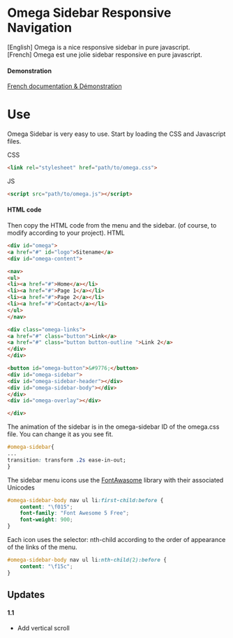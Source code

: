 # Omega Sidebar Responsive Navigation
[English]
Omega is a nice responsive sidebar in pure javascript.  
[French] 
Omega est une jolie sidebar responsive en pure javascript.

#### Demonstration
[French documentation & Démonstration](https://src.yann-cario.fr/demo/omega-sidebar-responsive)


# Use  
Omega Sidebar is very easy to use. Start by loading the CSS and Javascript files.  

CSS  
```html
<link rel="stylesheet" href="path/to/omega.css">
```
JS  
```html
<script src="path/to/omega.js"></script>
```

#### HTML code
Then copy the HTML code from the menu and the sidebar. (of course, to modify according to your project).
HTML  
```html
<div id="omega">
<a href="#" id="logo">Sitename</a>
<div id="omega-content">

<nav>
<ul>
<li><a href="#">Home</a></li>
<li><a href="#">Page 1</a></li>
<li><a href="#">Page 2</a></li>
<li><a href="#">Contact</a></li>
</ul>
</nav>

<div class="omega-links">
<a href="#" class="button">Link</a>
<a href="#" class="button button-outline ">Link 2</a>
</div>
</div>

<button id="omega-button">&#9776;</button>
<div id="omega-sidebar">
<div id="omega-sidebar-header"></div>
<div id="omega-sidebar-body"></div>
</div>
<div id="omega-overlay"></div>

</div>
```

The animation of the sidebar is in the omega-sidebar ID of the omega.css file. You can change it as you see fit.
```css
#omega-sidebar{
...
transition: transform .2s ease-in-out;
}
```

The sidebar menu icons use the [FontAwasome](https://fontawesome.com/) library with their associated Unicodes
```css
#omega-sidebar-body nav ul li:first-child:before {
    content: "\f015";
    font-family: "Font Awesome 5 Free";
    font-weight: 900;
}
```

Each icon uses the selector: nth-child according to the order of appearance of the links of the menu.
```css
#omega-sidebar-body nav ul li:nth-child(2):before {
    content: "\f15c";
}
```
## Updates
#### 1.1
- Add vertical scroll